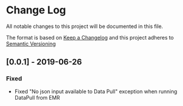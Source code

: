 # Change Log
All notable changes to this project will be documented in this file.

The format is based on [Keep a Changelog](http://keepachangelog.com/en/1.0.0/)
and this project adheres to [Semantic Versioning](http://semver.org/spec/v2.0.0.html)


## [0.0.1] - 2019-06-26
### Fixed
- Fixed "No json input available to Data Pull" exception when running DataPull from EMR 
